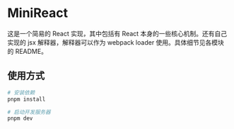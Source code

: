 # MiniReact

这是一个简易的 React 实现，其中包括有 React 本身的一些核心机制。还有自己实现的 jsx 解释器，解释器可以作为 webpack loader 使用。具体细节见各模块的 README。

## 使用方式

```bash
# 安装依赖
pnpm install

# 启动开发服务器
pnpm dev
```
